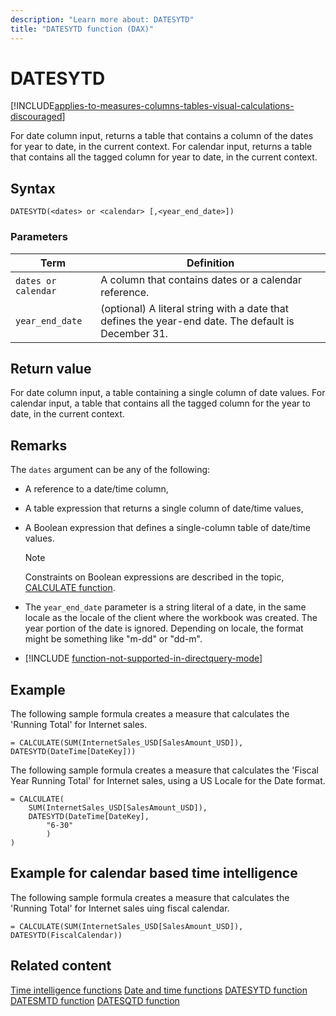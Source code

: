 ```yaml
---
description: "Learn more about: DATESYTD"
title: "DATESYTD function (DAX)"
---
```

# DATESYTD

[!INCLUDE[applies-to-measures-columns-tables-visual-calculations-discouraged](includes/applies-to-measures-columns-tables-visual-calculations-discouraged.md)]

For date column input, returns a table that contains a column of the dates for year to date, in the current context.
For calendar input, returns a table that contains all the tagged column for year to date, in the current context.

## Syntax

```dax
DATESYTD(<dates> or <calendar> [,<year_end_date>])
```

### Parameters

|Term|Definition|
|--------|--------------|
|`dates or calendar`|A column that contains dates or a calendar reference.|
|`year_end_date`|(optional) A literal string with a date that defines the year-end date. The default is December 31.|

## Return value

For date column input, a table containing a single column of date values.
For calendar input, a table that contains all the tagged column for the year to date, in the current context.

## Remarks

The `dates` argument can be any of the following:

- A reference to a date/time column,

- A table expression that returns a single column of date/time values,

- A Boolean expression that defines a single-column table of date/time values.

    > [!NOTE]
    > Constraints on Boolean expressions are described in the topic, [CALCULATE function](calculate-function-dax.md).

- The `year_end_date` parameter is a string literal of a date, in the same locale as the locale of the client where the workbook was created. The year portion of the date is ignored.  Depending on locale, the format might be something like "m-dd" or "dd-m".

- [!INCLUDE [function-not-supported-in-directquery-mode](includes/function-not-supported-in-directquery-mode.md)]

## Example

The following sample formula creates a measure that calculates the 'Running Total' for Internet sales.

```dax
= CALCULATE(SUM(InternetSales_USD[SalesAmount_USD]), DATESYTD(DateTime[DateKey]))
```

The following sample formula creates a measure that calculates the 'Fiscal Year Running Total' for Internet sales, using a US Locale for the Date format.

```dax
= CALCULATE(
    SUM(InternetSales_USD[SalesAmount_USD]), 
    DATESYTD(DateTime[DateKey],
        "6-30"
        )
)
```

## Example for calendar based time intelligence

The following sample formula creates a measure that calculates the 'Running Total' for Internet sales uing fiscal calendar.

```dax
= CALCULATE(SUM(InternetSales_USD[SalesAmount_USD]), DATESYTD(FiscalCalendar))
```


## Related content

[Time intelligence functions](time-intelligence-functions-dax.md)
[Date and time functions](date-and-time-functions-dax.md)
[DATESYTD function](datesytd-function-dax.md)
[DATESMTD function](datesmtd-function-dax.md)
[DATESQTD function](datesqtd-function-dax.md)
